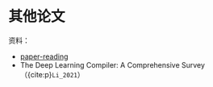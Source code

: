 # 其他论文

资料：

- [paper-reading](https://github.com/mli/paper-reading)
- The Deep Learning Compiler: A Comprehensive Survey（{cite:p}`Li_2021`）